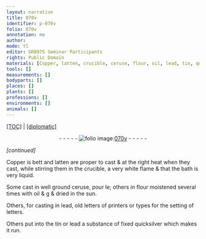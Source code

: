 ```yaml
---
layout: narrative
title: 070v
identifier: p-070v
folio: 070v
annotation: no
author:
mode: tl
editor: GR8975 Seminar Participants
rights: Public Domain
materials: [Copper, latten, crucible, ceruse, flour, oil, lead, tin, quicksilver]
tools: []
measurements: []
bodyparts: []
places: []
plants: []
professions: []
environments: []
animals: []
---
```


<p><a href="{{ site.baseurl }}/translation/">[TOC]</a> | <a href="{{ site.baseurl }}/_texts/p-070v_tc.md/">[diplomatic]</a></p><div class="folio" align="center">- - - - - <a href="http://gallica.bnf.fr/ark:/12148/btv1b10500001g/f146.image" target="_blank"><img src="https://cu-mkp.github.io/2017-workshop-edition/assets/photo-icon.png" alt="folio image: " style="display:inline-block; margin-bottom:-3px;"/>070v</a> - - - - - </div>  
 
*[continued]*
  
<span class="m">Copper</span> <span class="del">is bett</span> and <span class="m">latten</span> are proper to cast & at the right heat when they cast, while stirring them in the <span class="m">crucible</span>, a very white flame & that the bath is very liquid.
 
Some cast in well ground <span class="m">ceruse</span>, <span class="del">pour le</span>; others in <span class="m">flour</span> moistened several times with <span class="m">oil</span> <span class="del">& g</span> & dried in the sun.
 
Others, for casting in <span class="m">lead</span>, old letters of printers or types for the setting of letters.
 
Others put into the <span class="m">tin</span> or <span class="m">lead</span> a substance of fixed <span class="m">quicksilver</span> which makes it run.
 
